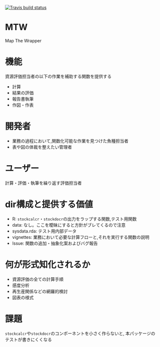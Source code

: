 [![Travis build status](https://travis-ci.com/akikirinrin/stockmanagr.svg?branch=master)](https://travis-ci.com/akikirinrin/stockmanagr)
# MTW
Map The Wrapper

# 機能
資源評価担当者の以下の作業を補助する関数を提供する
- 計算
- 結果の評価
- 報告書執筆
- 作図・作表

# 開発者
- 業務の過程において,関数化可能な作業を見つけた魚種担当者
- 表や図の体裁を整えたい管理者

# ユーザー
計算・評価・執筆を繰り返す評価担当者

# dir構成と提供する価値
- R: `stockcalcr`・`stockdocr`の出力をラップする関数,テスト用関数
- data: なし。ここを曖昧にすると方針がブレてくるので注意
- sysdata.rda: テスト用内部データ
- vignettes: 業務において必要な計算フローと,それを実行する関数の説明
- Issue: 関数の追加・抽象化案およびバグ報告

# 何が形式知化されるか
- 資源評価の全ての計算手順
- 感度分析
- 再生産関係などの網羅的検討
- 図表の様式

# 課題
`stockcalcr`や`stockdocr`のコンポーネントを小さく作らないと,
本パッケージのテストが書きにくくなる
